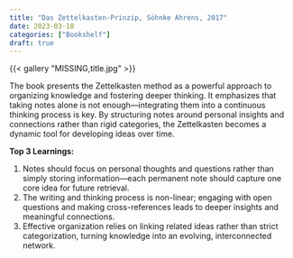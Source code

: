 ```yaml
---
title: "Das Zettelkasten-Prinzip, Söhnke Ahrens, 2017"
date: 2023-03-10
categories: ["Bookshelf"]
draft: true
---
```


{{< gallery "MISSING,title.jpg" >}}

The book presents the Zettelkasten method as a powerful approach to organizing knowledge and fostering deeper thinking. It emphasizes that taking notes alone is not enough—integrating them into a continuous thinking process is key. By structuring notes around personal insights and connections rather than rigid categories, the Zettelkasten becomes a dynamic tool for developing ideas over time.

**Top 3 Learnings:**

1. Notes should focus on personal thoughts and questions rather than simply storing information—each permanent note should capture one core idea for future retrieval.
2. The writing and thinking process is non-linear; engaging with open questions and making cross-references leads to deeper insights and meaningful connections.
3. Effective organization relies on linking related ideas rather than strict categorization, turning knowledge into an evolving, interconnected network.
